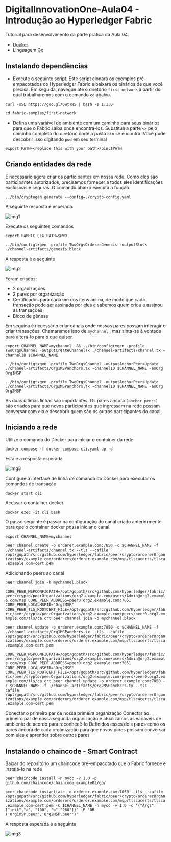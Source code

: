 # DigitalInnovationOne-Aula04 - Introdução ao Hyperledger Fabric

Tutorial para desenvolvimento da parte prática da Aula 04.

* [Docker](https://docs.docker.com/get-docker/).
* Linguagem [Go](https://golang.org/)

## Instalando dependências

* Execute o seguinte script. Este script clonará os exemplos pré-empacotados do Hyperledger Fabric e baixará os binários de que você precisa. 
Em seguida, navegue até o diretório ```first-network``` a partir do qual trabalharemos com o comando ```cd``` abaixo.

```curl -sSL https://goo.gl/6wtTN5 | bash -s 1.1.0```  

```cd fabric-samples/first-network```


* Defina uma variável de ambiente com um caminho para seus binários para que o Fabric saiba onde encontrá-los. 
Substitua a parte ```<>``` pelo caminho completo do diretório onde a pasta ```bin``` se encontra. 
Você pode descobrir isso digitando ```pwd``` em seu terminal

```export PATH=<replace this with your path>/bin:$PATH```

## Criando entidades da rede

É necessário agora criar os participantes em nossa rede. Como eles são participantes autorizados, precisamos fornecer a todos eles identificações exclusivas e seguras. O comando abaixo
executa a função.

```../bin/cryptogen generate --config=./crypto-config.yaml```

A seguinte resposta é esperada:


 ![img1](https://miro.medium.com/max/223/1*-fWIivkBt1PNJmf6LWvPZg.png)

Execute os seguintes comandos

```export FABRIC_CFG_PATH=$PWD```   

```../bin/configtxgen -profile TwoOrgsOrdererGenesis -outputBlock ./channel-artifacts/genesis.block```

A resposta é a seguinte

 ![img2](https://miro.medium.com/max/700/1*tjrs6d06rszMWm0kybM-EQ.png)

Foram criados:   
 - 2 organizações   
 - 2 pares por organização   
 - Certificados para cada um dos itens acima, de modo que cada transação pode ser assinada por eles e sabemos quem criou e assinou as transações   
 - Bloco de gênese   

Em seguida é necessário criar canais onde nossos pares possam interagir e criar transações. Chamaremos isso de ```mychannel``` , mas sinta-se à vontade para alterá-lo para o que quiser.

```export CHANNEL_NAME=mychannel  && ../bin/configtxgen -profile TwoOrgsChannel -outputCreateChannelTx ./channel-artifacts/channel.tx -channelID $CHANNEL_NAME```   

```../bin/configtxgen -profile TwoOrgsChannel -outputAnchorPeersUpdate ./channel-artifacts/Org1MSPanchors.tx -channelID $CHANNEL_NAME -asOrg Org1MSP```   

```../bin/configtxgen -profile TwoOrgsChannel -outputAnchorPeersUpdate ./channel-artifacts/Org2MSPanchors.tx -channelID $CHANNEL_NAME -asOrg Org2MSP``` 

As duas últimas linhas são importantes. Os pares âncora ```(anchor peers)``` são criados para que novos participantes que ingressam na rede possam conversar com ela e descobrir quem são os outros participantes do canal.

## Iniciando a rede

Utilize o comando do Docker para iniciar o container da rede

```docker-compose -f docker-compose-cli.yaml up -d```   

Esta é a resposta esperada

 ![img3](https://miro.medium.com/max/700/1*mSRCEpE6TuZatz74XUTiYQ.png)
 
 Configure a interface de linha de comando do Docker para executar os comandos de transação.
 
 ```docker start cli```
 
 Acessar o container docker
 
 ```docker exec -it cli bash```
 
 O passo seguinte é passar na configuração do canal criado anteriormente para que o container docker possa iniciar o canal.

```export CHANNEL_NAME=mychannel```   

```peer channel create -o orderer.example.com:7050 -c $CHANNEL_NAME -f ./channel-artifacts/channel.tx --tls --cafile /opt/gopath/src/github.com/hyperledger/fabric/peer/crypto/ordererOrganizations/example.com/orderers/orderer.example.com/msp/tlscacerts/tlsca.example.com-cert.pem```

Adicionando peers ao canal

```peer channel join -b mychannel.block```

```CORE_PEER_MSPCONFIGPATH=/opt/gopath/src/github.com/hyperledger/fabric/peer/crypto/peerOrganizations/org2.example.com/users/Admin@org2.example.com/msp CORE_PEER_ADDRESS=peer0.org2.example.com:7051 CORE_PEER_LOCALMSPID="Org2MSP" CORE_PEER_TLS_ROOTCERT_FILE=/opt/gopath/src/github.com/hyperledger/fabric/peer/crypto/peerOrganizations/org2.example.com/peers/peer0.org2.example.com/tls/ca.crt peer channel join -b mychannel.block```

```peer channel update -o orderer.example.com:7050 -c $CHANNEL_NAME -f ./channel-artifacts/Org1MSPanchors.tx --tls --cafile /opt/gopath/src/github.com/hyperledger/fabric/peer/crypto/ordererOrganizations/example.com/orderers/orderer.example.com/msp/tlscacerts/tlsca.example.com-cert.pem```

```CORE_PEER_MSPCONFIGPATH=/opt/gopath/src/github.com/hyperledger/fabric/peer/crypto/peerOrganizations/org2.example.com/users/Admin@org2.example.com/msp CORE_PEER_ADDRESS=peer0.org2.example.com:7051 CORE_PEER_LOCALMSPID="Org2MSP" CORE_PEER_TLS_ROOTCERT_FILE=/opt/gopath/src/github.com/hyperledger/fabric/peer/crypto/peerOrganizations/org2.example.com/peers/peer0.org2.example.com/tls/ca.crt peer channel update -o orderer.example.com:7050 -c $CHANNEL_NAME -f ./channel-artifacts/Org2MSPanchors.tx --tls --cafile /opt/gopath/src/github.com/hyperledger/fabric/peer/crypto/ordererOrganizations/example.com/orderers/orderer.example.com/msp/tlscacerts/tlsca.example.com-cert.pem```

Conectar o primeiro par de nossa primeira organização
Conectar ao primeiro par de nossa segunda organização e atualizamos as variáveis de ambiente de acordo para reconhecê-lo
Definidos esses dois pares como os pares âncora de cada organização para que novos pares possam conversar com eles e aprender sobre outros pares

## Instalando o chaincode - Smart Contract

Baixar do repositório um chaincode pré-empacotado que o Fabric fornece e instalá-lo na rede

```peer chaincode install -n mycc -v 1.0 -p github.com/chaincode/chaincode_example02/go/```

```peer chaincode instantiate -o orderer.example.com:7050 --tls --cafile /opt/gopath/src/github.com/hyperledger/fabric/peer/crypto/ordererOrganizations/example.com/orderers/orderer.example.com/msp/tlscacerts/tlsca.example.com-cert.pem -C $CHANNEL_NAME -n mycc -v 1.0 -c '{"Args":["init","a", "100", "b","200"]}' -P "OR ('Org1MSP.peer','Org2MSP.peer')"```

A resposta esperada é a seguinte

 ![img3](https://miro.medium.com/max/700/1*NFkhzjyGDqYumV2lqARpog.png)

